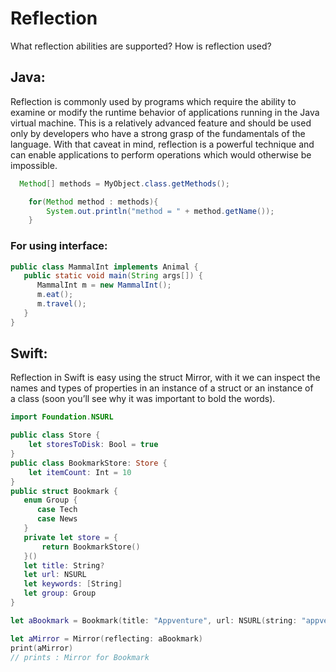 # Reflection
What reflection abilities are supported?
How is reflection used?


## Java:
Reflection is commonly used by programs which require the ability to examine or modify the runtime behavior of applications running in the Java virtual machine. This is a relatively advanced feature and should be used only by developers who have a strong grasp of the fundamentals of the language. With that caveat in mind, reflection is a powerful technique and can enable applications to perform operations which would otherwise be impossible.
```Java
  Method[] methods = MyObject.class.getMethods();

	for(Method method : methods){
	    System.out.println("method = " + method.getName());
	}

```
### For using interface:
```Java
public class MammalInt implements Animal {
   public static void main(String args[]) {
      MammalInt m = new MammalInt();
      m.eat();
      m.travel();
   }
}
```
## Swift:
Reflection in Swift is easy using the struct Mirror, with it we can inspect the names and types of properties in an instance of a struct or an instance of a class (soon you’ll see why it was important to bold the words).
```Swift
import Foundation.NSURL

public class Store {
    let storesToDisk: Bool = true
}
public class BookmarkStore: Store {
    let itemCount: Int = 10
}
public struct Bookmark {
   enum Group {
      case Tech
      case News
   }
   private let store = {
       return BookmarkStore()
   }()
   let title: String?
   let url: NSURL
   let keywords: [String]
   let group: Group
}

let aBookmark = Bookmark(title: "Appventure", url: NSURL(string: "appventure.me")!, keywords: ["Swift", "iOS", "OSX"], group: .Tech)

let aMirror = Mirror(reflecting: aBookmark)
print(aMirror)
// prints : Mirror for Bookmark

```
